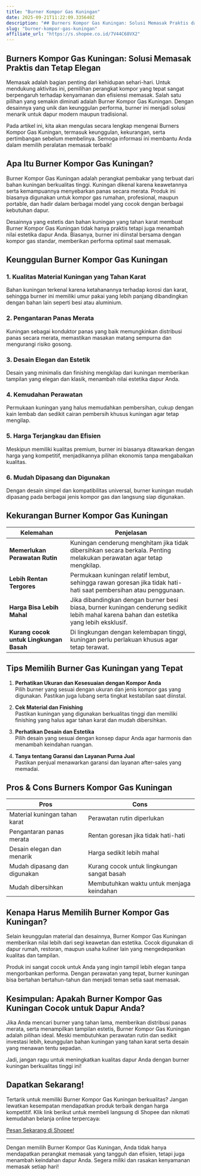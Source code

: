 ```yaml
---
title: "Burner Kompor Gas Kuningan"
date: 2025-09-21T11:22:09.335640Z
description: "## Burners Kompor Gas Kuningan: Solusi Memasak Praktis dan Tetap Elegan..."
slug: "burner-kompor-gas-kuningan"
affiliate_url: "https://s.shopee.co.id/7V44C68VX2"
---
```

## Burners Kompor Gas Kuningan: Solusi Memasak Praktis dan Tetap Elegan

Memasak adalah bagian penting dari kehidupan sehari-hari. Untuk mendukung aktivitas ini, pemilihan perangkat kompor yang tepat sangat berpengaruh terhadap kenyamanan dan efisiensi memasak. Salah satu pilihan yang semakin diminati adalah Burner Kompor Gas Kuningan. Dengan desainnya yang unik dan keunggulan performa, burner ini menjadi solusi menarik untuk dapur modern maupun tradisional.

Pada artikel ini, kita akan mengulas secara lengkap mengenai Burners Kompor Gas Kuningan, termasuk keunggulan, kekurangan, serta pertimbangan sebelum membelinya. Semoga informasi ini membantu Anda dalam memilih peralatan memasak terbaik!

## Apa Itu Burner Kompor Gas Kuningan?

Burner Kompor Gas Kuningan adalah perangkat pembakar yang terbuat dari bahan kuningan berkualitas tinggi. Kuningan dikenal karena keawetannya serta kemampuannya menyebarkan panas secara merata. Produk ini biasanya digunakan untuk kompor gas rumahan, profesional, maupun portable, dan hadir dalam berbagai model yang cocok dengan berbagai kebutuhan dapur.

Desainnya yang estetis dan bahan kuningan yang tahan karat membuat Burner Kompor Gas Kuningan tidak hanya praktis tetapi juga menambah nilai estetika dapur Anda. Biasanya, burner ini diinstal bersama dengan kompor gas standar, memberikan performa optimal saat memasak.

## Keunggulan Burner Kompor Gas Kuningan

### 1. **Kualitas Material Kuningan yang Tahan Karat**
Bahan kuningan terkenal karena ketahanannya terhadap korosi dan karat, sehingga burner ini memiliki umur pakai yang lebih panjang dibandingkan dengan bahan lain seperti besi atau aluminium.

### 2. **Pengantaran Panas Merata**
Kuningan sebagai konduktor panas yang baik memungkinkan distribusi panas secara merata, memastikan masakan matang sempurna dan mengurangi risiko gosong.

### 3. **Desain Elegan dan Estetik**
Desain yang minimalis dan finishing mengkilap dari kuningan memberikan tampilan yang elegan dan klasik, menambah nilai estetika dapur Anda.

### 4. **Kemudahan Perawatan**
Permukaan kuningan yang halus memudahkan pembersihan, cukup dengan kain lembab dan sedikit cairan pembersih khusus kuningan agar tetap mengilap.

### 5. **Harga Terjangkau dan Efisien**
Meskipun memiliki kualitas premium, burner ini biasanya ditawarkan dengan harga yang kompetitif, menjadikannya pilihan ekonomis tanpa mengabaikan kualitas.

### 6. **Mudah Dipasang dan Digunakan**
Dengan desain simpel dan kompatibilitas universal, burner kuningan mudah dipasang pada berbagai jenis kompor gas dan langsung siap digunakan.

## Kekurangan Burner Kompor Gas Kuningan

| Kelemahan | Penjelasan |
|------------|--------------|
| **Memerlukan Perawatan Rutin** | Kuningan cenderung menghitam jika tidak dibersihkan secara berkala. Penting melakukan perawatan agar tetap mengkilap. |
| **Lebih Rentan Tergores** | Permukaan kuningan relatif lembut, sehingga rawan goresan jika tidak hati-hati saat pembersihan atau penggunaan. |
| **Harga Bisa Lebih Mahal** | Jika dibandingkan dengan burner besi biasa, burner kuningan cenderung sedikit lebih mahal karena bahan dan estetika yang lebih eksklusif. |
| **Kurang cocok untuk Lingkungan Basah** | Di lingkungan dengan kelembapan tinggi, kuningan perlu perlakuan khusus agar tetap terawat. |

## Tips Memilih Burner Gas Kuningan yang Tepat

1. **Perhatikan Ukuran dan Kesesuaian dengan Kompor Anda**  
Pilih burner yang sesuai dengan ukuran dan jenis kompor gas yang digunakan. Pastikan juga lubang serta tingkat kestabilan saat diinstal.

2. **Cek Material dan Finishing**  
Pastikan kuningan yang digunakan berkualitas tinggi dan memiliki finishing yang halus agar tahan karat dan mudah dibersihkan.

3. **Perhatikan Desain dan Estetika**  
Pilih desain yang sesuai dengan konsep dapur Anda agar harmonis dan menambah keindahan ruangan.

4. **Tanya tentang Garansi dan Layanan Purna Jual**  
Pastikan penjual menawarkan garansi dan layanan after-sales yang memadai.

## Pros & Cons Burners Kompor Gas Kuningan

| **Pros** | **Cons** |
|----------------------------|------------------------------|
| Material kuningan tahan karat | Perawatan rutin diperlukan |
| Pengantaran panas merata | Rentan goresan jika tidak hati-hati |
| Desain elegan dan menarik | Harga sedikit lebih mahal |
| Mudah dipasang dan digunakan | Kurang cocok untuk lingkungan sangat basah |
| Mudah dibersihkan | Membutuhkan waktu untuk menjaga keindahan |

## Kenapa Harus Memilih Burner Kompor Gas Kuningan?

Selain keunggulan material dan desainnya, Burner Kompor Gas Kuningan memberikan nilai lebih dari segi keawetan dan estetika. Cocok digunakan di dapur rumah, restoran, maupun usaha kuliner lain yang mengedepankan kualitas dan tampilan.

Produk ini sangat cocok untuk Anda yang ingin tampil lebih elegan tanpa mengorbankan performa. Dengan perawatan yang tepat, burner kuningan bisa bertahan bertahun-tahun dan menjadi teman setia saat memasak.

## Kesimpulan: Apakah Burner Kompor Gas Kuningan Cocok untuk Dapur Anda?

Jika Anda mencari burner yang tahan lama, memberikan distribusi panas merata, serta menampilkan tampilan estetis, Burner Kompor Gas Kuningan adalah pilihan ideal. Meski membutuhkan perawatan rutin dan sedikit investasi lebih, keunggulan bahan kuningan yang tahan karat serta desain yang menawan tentu sepadan.

Jadi, jangan ragu untuk meningkatkan kualitas dapur Anda dengan burner kuningan berkualitas tinggi ini!

## Dapatkan Sekarang! 

Tertarik untuk memiliki Burner Kompor Gas Kuningan berkualitas? Jangan lewatkan kesempatan mendapatkan produk terbaik dengan harga kompetitif. Klik link berikut untuk membeli langsung di Shopee dan nikmati kemudahan belanja online terpercaya:

[Pesan Sekarang di Shopee!](https://s.shopee.co.id/7V44C68VX2)

---

Dengan memilih Burner Kompor Gas Kuningan, Anda tidak hanya mendapatkan perangkat memasak yang tangguh dan efisien, tetapi juga menambah keindahan dapur Anda. Segera miliki dan rasakan kenyamanan memasak setiap hari!